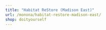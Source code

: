 ```yaml
---
title: "Habitat ReStore (Madison East)"
url: /monona/habitat-restore-madison-east/
shop: doityourself
---
```

